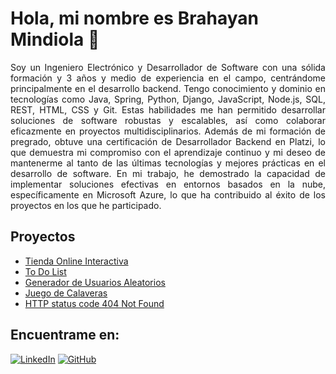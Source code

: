 # Hola, mi nombre es Brahayan Mindiola 👋

<div align="justify">
Soy un Ingeniero Electrónico y Desarrollador de Software con una sólida formación y 3 años y medio de experiencia en el campo, centrándome principalmente en el desarrollo backend. Tengo conocimiento y dominio en tecnologías como Java, Spring, Python, Django, JavaScript, Node.js, SQL, REST, HTML, CSS y Git. Estas habilidades me han permitido desarrollar soluciones de software robustas y escalables, así como colaborar eficazmente en proyectos multidisciplinarios. Además de mi formación de pregrado, obtuve una certificación de Desarrollador Backend en Platzi, lo que demuestra mi compromiso con el aprendizaje continuo y mi deseo de mantenerme al tanto de las últimas tecnologías y mejores prácticas en el desarrollo de software. En mi trabajo, he demostrado la capacidad de implementar soluciones efectivas en entornos basados en la nube, específicamente en Microsoft Azure, lo que ha contribuido al éxito de los proyectos en los que he participado.
</div>

<!--
## Tecnologías:
[![REACTJS](https://img.shields.io/badge/React.js-00d8ff?style=for-the-badge&logo=react&logoColor=white&labelColor=222222)]()
[![JavaScript](https://img.shields.io/badge/JavaScript-F0DB4F?style=for-the-badge&logo=javascript&logoColor=white&labelColor=323330)]()
[![HTML5](https://img.shields.io/badge/html5-F06529?style=for-the-badge&logo=html5&logoColor=white&labelColor=E34C26)]()
[![CSS3](https://img.shields.io/badge/CSS3-2965F1?style=for-the-badge&logo=css3&logoColor=white&labelColor=264DE4)]()
[![MUI](https://img.shields.io/badge/Material_UI-007FFF?style=for-the-badge&logo=mui&logoColor=white&labelColor=A0AAB4)]()
[![Bootstrap](https://img.shields.io/badge/Bootstrap-602C50?style=for-the-badge&logo=bootstrap&logoColor=white&labelColor=080135)]()
</br>
[![Python](https://img.shields.io/badge/Python-FFE873?style=for-the-badge&logo=python&logoColor=white&labelColor=306998)]()
[![Flask](https://img.shields.io/badge/Flask-EEEEEE?style=for-the-badge&logo=flask&logoColor=white&labelColor=101010)]()
</br>
[![Git](https://img.shields.io/badge/Git-3d2c00?style=for-the-badge&logo=Git&logoColor=white&labelColor=f34f29)]()
-->

## Proyectos
- [Tienda Online Interactiva](https://bmindiola.github.io/yard-sale-js/)
- [To Do List](https://bmindiola-todo-list.netlify.app/)
- [Generador de Usuarios Aleatorios](https://bmindiola.github.io/random-user/)
- [Juego de Calaveras](https://skull-game.netlify.app/)
- [HTTP status code 404 Not Found](https://bmindiola.github.io/404-Not-Found/)

## Encuentrame en:
[![LinkedIn](https://img.shields.io/badge/LinkedIn-@brahayan_mindiola-0E76A8?style=for-the-badge&logo=linkedin&logoColor=white&labelColor=101010)](https://www.linkedin.com/in/bmindiola)
[![GitHub](https://img.shields.io/badge/Gmail-bmindiola.dev@gmail.com-4285f4?style=for-the-badge&logo=gmail&logoColor=white&labelColor=BB001B)](mailto:bmindiola.dev@gmail.com)

<!---
</br>
[![MySQL](https://img.shields.io/badge/MySQL-F29111?style=for-the-badge&logo=MySQL&logoColor=white&labelColor=00758F)]()
[![PostgreSQL](https://img.shields.io/badge/PostgreSQL-848484?style=for-the-badge&logo=PostgreSQL&logoColor=white&labelColor=0064a5)]()
-->

